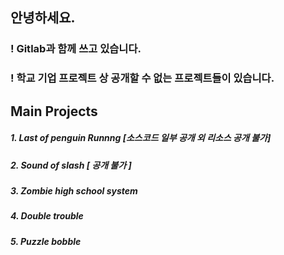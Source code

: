 ## 안녕하세요.

### ! Gitlab과 함께 쓰고 있습니다.
### ! 학교 기업 프로젝트 상 공개할 수 없는 프로젝트들이 있습니다.

## Main Projects

##### 1. Last of penguin Runnng [소스코드 일부 공개 외 리소스 공개 불가]
##### 2. Sound of slash [ 공개 불가 ]
##### 3. Zombie high school system
##### 4. Double trouble
##### 5. Puzzle bobble
